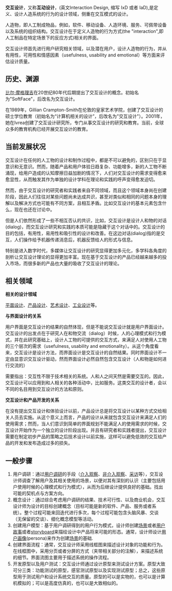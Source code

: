 **交互设计**，又称**互动设计**，(英文Interaction Design, 缩写 IxD 或者 IaD),是定义、设计人造系统的行为的设计领域，侧重在交互模式的设计。 

人造物，即人工制成物品，例如，软件、移动设备、人造环境、服务、可佩带设备以及系统的组织结构。交互设计在于定义人造物的行为方式(the "interaction",即人工制品在特定场景下的反应方式)相关的界面。 

交互设计师首先进行用户研究相关领域，以及潜在用户，设计人造物的行为，并从有用性，可用性和情感因素（usefulness, usability and emotional）等方面来评估设计质量。 

## 历史、渊源

[比尔·摩格理吉](https://zh.wikipedia.org/wiki/比爾·摩格理吉)在20世纪80年代后期提出了交互设计的概念。初始名为"SoftFace"，后改名为交互设计。 

在1989年，Gillian  Crampton-Smith在伦敦的皇家艺术学院，创建了交互设计的硕士学位教育（初始名为“计算机相关的设计”，后改名为"交互设计"）。2001年，她在Ivrea创建了交互设计研究所，专门从事交互设计的研究和教育。当前，全球众多的教育机构已经开展交互设计的教育。 

## 当前发展状况

交互设计在任何的人工物的设计和制作过程中，都是不可以避免的，区别只在于显意识和无意识。然而，随着产品和用户体验日趋复杂、功能增多，新的人工物不断涌现，给用户造成的认知摩擦日益加剧的情况下，人们对交互设计的需求变得愈来愈显性，从而触发其作为单独的设计学科在理论和实践的呼声变得愈发迫切。 

然而，由于交互设计的研究者和实践者来自不同领域，而且这个领域本身尚在创建阶段，因此人们往往对某些问题尚未达成共识，甚至对类似和相同的问题本身的理解以及解决方式也可能有不同方案，且相互矛盾。比如交互设计的基本元素包含什么，现在也还在讨论中。 

但是人们依然形成了一些不相互否认的共识，比如，交互设计是设计人和物的对话(dialog)，而交互设计研究和实践的本质可能是隐藏于这个对话中的。交互设计的目的包括，有用性，易用性和吸引性的设计和改善。在这边对话(dialog)指的是交互，人们操作给予机器传递消息后，机器反馈给人的形式与信息。 

特别是进入数字时代，多媒体让交互设计的研究显得更加多元化，多学科各角度的剖析让交互设计理论的显得更加丰富。现在基于交互设计的产品已经越来越多的投入市场，而很多新的产品也大量的吸收了交互设计的理论。 

## 相关领域

**相关的设计领域**

[平面设计](https://zh.wikipedia.org/wiki/平面設計)、[产品设计](https://zh.wikipedia.org/wiki/产品设计)、[艺术设计](https://zh.wikipedia.org/wiki/藝術設計)、[工业设计](https://zh.wikipedia.org/wiki/工業設計)等。 

**与界面设计的关系**

用户界面是交互设计的结果的自然体现，但是不能说交互设计就是用户界面设计。交互设计的出发点在于研究人在和物交流（dialog）时候，人的心理模式和行为模式，并在此研究基础上，设计人工物的可提供的交互方式，来满足人对使用人工物的三个层次的需求（usefulness,  usability and  emotionality）。从这个角度看来，交互设计是设计方法，而界面设计是交互设计的自然结果。同时界面设计不一定由显意识交互设计驱动，然而界面设计必然自然包含交互设计（人和物是如何进行交流的） 

需要指出：交互性不限于技术相关的系统。人和人之间天然是需要交互的。因此，交互设计可以应用到和人相关的各种活动中，比如服务。这类交互的设计者，会以不同的名目用到交互设计的方法和原则。 

**交互设计和产品开发的关系**

在没有提出交互设计和体验设计以前，产品设计总是将交互设计以某种方式交给相关人员去实施。从这个意义上而言，产品的设计从来就包含交互设计来满足人们的使用需求；然而，当人们意识到简单的界面规划不能满足人的使用需求的时候，交互设计开始作为一个独立的设计阶段出现。并且有研究者和实践者提出，交互设计需要在制定初步产品的策略之后技术设计以前实施，这样可以避免低效的交互给产品的开发和发布造成过多的损失。

## 一般步骤

1. 用户调研：通过[用户调研](https://zh.wikipedia.org/w/index.php?title=用户调研&action=edit&redlink=1)的手段（[介入观察](https://zh.wikipedia.org/w/index.php?title=介入观察&action=edit&redlink=1)、[非介入观察](https://zh.wikipedia.org/w/index.php?title=非介入观察&action=edit&redlink=1)、[采访](https://zh.wikipedia.org/wiki/采访)等），交互设计师调查了解用户及其相关使用的场景，以便对其有深刻的认识（主要包括用户使用时候的心理模式和行为模式），从而为后继设计提供良好的基础。找出可能的契机点与方案方向。
2. 概念设计：通过综合考虑用户调研的结果、技术可行性、以及商业机会，交互设计师为设计的目标创建概念（目标可能是新的软件、产品、服务或者系统）。整个过程可能来回迭代进行多次，每个过程可能包含头脑风暴、交谈（无保留的交谈）、细化概念模型等活动。
3. 创建用户模型：基于用户调研得到的用户行为模式，设计师创建[场景](https://zh.wikipedia.org/w/index.php?title=场景&action=edit&redlink=1)或者[用户故事](https://zh.wikipedia.org/wiki/用户故事)或者[storyboard](https://zh.wikipedia.org/w/index.php?title=Storyboard&action=edit&redlink=1)来描绘设计中产品将来可能的形态。通常，设计师设计[用户画像](https://zh.wikipedia.org/wiki/人物誌_(用戶體驗))(persona)来作为创建[场景](https://zh.wikipedia.org/w/index.php?title=场景&action=edit&redlink=1)的基础.
4. 创建界面流程：通常，交互设计师采用线框图来描述设计对象的功能和行为。在线框图中，采用分页或者分屏的方式（夹带相关部分的注解），来描述系统的细节。界面流图主要用于描述系统的操作流程。
5. 开发原型以及用户测试：交互设计师通过设计原型来测试设计方案。原型大致可分三类：功能测试的原型，感官测试原型以及实现测试原型；总之，这些原型用于测试用户和设计系统交互的质量。原型的可以是实物的，也可以是计算机模拟的；可以是高度仿真的，也可以是大致相似的。